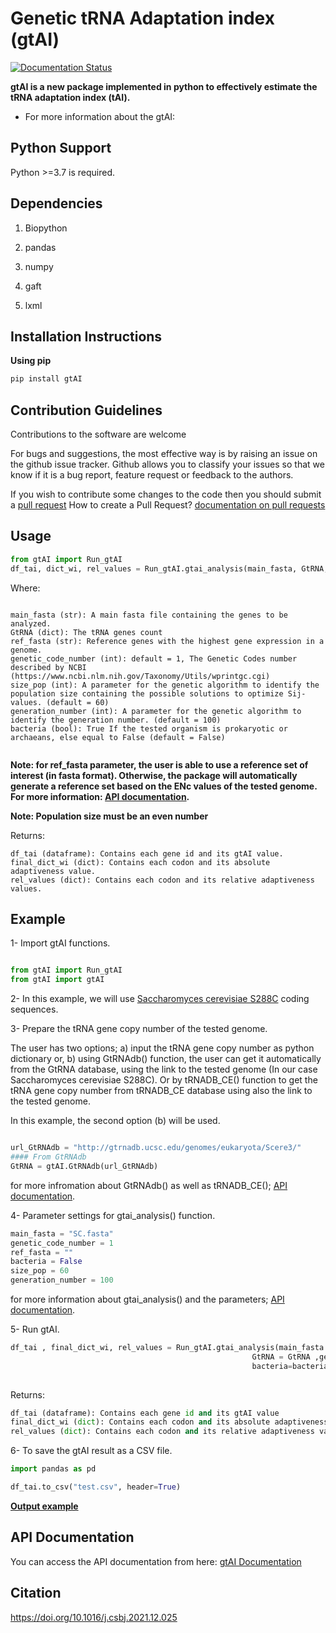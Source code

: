 # Genetic tRNA Adaptation index (gtAI)

[![Documentation Status](https://readthedocs.org/projects/gtai/badge/?version=latest)](https://gtai.readthedocs.io/en/latest/?badge=latest)

**gtAI is a new package implemented in python to effectively estimate the tRNA adaptation index (tAI).**

- For more information about the gtAI:

## Python Support

Python >=3.7 is required.

## Dependencies

1. Biopython

2. pandas

3. numpy

4. gaft

5. lxml 

## Installation Instructions

**Using pip**

```python
pip install gtAI
```

## Contribution Guidelines

Contributions to the software are welcome

For bugs and suggestions, the most effective way is by raising an issue on the github issue tracker. 
Github allows you to classify your issues so that we know if it is a bug report, feature request or feedback to the authors.

If you wish to contribute some changes to the code then you should submit a [pull request](https://github.com/AliYoussef96/gtAI/pulls)
How to create a Pull Request? [documentation on pull requests](https://help.github.com/en/articles/about-pull-requests)

## Usage

```python
from gtAI import Run_gtAI
df_tai, dict_wi, rel_values = Run_gtAI.gtai_analysis(main_fasta, GtRNA, genetic_code_number, size_pop, generation_number=50, ref_fasta= ref_fasta, bacteria=False)
```

Where:

```

main_fasta (str): A main fasta file containing the genes to be analyzed.
GtRNA (dict): The tRNA genes count
ref_fasta (str): Reference genes with the highest gene expression in a genome.
genetic_code_number (int): default = 1, The Genetic Codes number described by NCBI (https://www.ncbi.nlm.nih.gov/Taxonomy/Utils/wprintgc.cgi)
size_pop (int): A parameter for the genetic algorithm to identify the population size containing the possible solutions to optimize Sij-values. (default = 60)
generation_number (int): A parameter for the genetic algorithm to identify the generation number. (default = 100)
bacteria (bool): True If the tested organism is prokaryotic or archaeans, else equal to False (default = False)


```

**Note: for ref_fasta parameter, the user is able to use a reference set of interest (in fasta format). Otherwise, the package will automatically generate a reference set based on the ENc values of the tested genome. For more information: [API documentation](https://gtai.readthedocs.io/en/latest/?badge=latest).**


**Note: Population size must be an even number**

Returns:

```
df_tai (dataframe): Contains each gene id and its gtAI value.
final_dict_wi (dict): Contains each codon and its absolute adaptiveness value.
rel_values (dict): Contains each codon and its relative adaptiveness values.
```

## Example

1- Import gtAI functions.

```python

from gtAI import Run_gtAI
from gtAI import gtAI 
```

2- In this example, we will use [Saccharomyces cerevisiae S288C](https://www.ncbi.nlm.nih.gov/genome/browse/#!/eukaryotes/15/Saccharomyces%20cerevisiae%20S288c) coding sequences.

3- Prepare the tRNA gene copy number of the tested genome.

The user has two options;  a) input the tRNA gene copy number as python dictionary or, b) using GtRNAdb() function, the user can get it automatically from the GtRNA database, using the link to the tested genome (In our case Saccharomyces cerevisiae S288C). 
Or by tRNADB_CE() function to get the tRNA gene copy number from tRNADB_CE database using also the link to the tested genome. 

In this example, the second option (b) will be used.

```python

url_GtRNAdb = "http://gtrnadb.ucsc.edu/genomes/eukaryota/Scere3/"
#### From GtRNAdb
GtRNA = gtAI.GtRNAdb(url_GtRNAdb)

```

for more infromation about GtRNAdb() as well as tRNADB_CE(); [API documentation](https://gtai.readthedocs.io/en/latest/?badge=latest).

4- Parameter settings for gtai_analysis() function.

```python
main_fasta = "SC.fasta"
genetic_code_number = 1
ref_fasta = ""
bacteria = False
size_pop = 60
generation_number = 100

```

for more information about gtai_analysis() and the parameters; [API documentation](https://gtai.readthedocs.io/en/latest/?badge=latest).

5- Run gtAI.

```python
df_tai , final_dict_wi, rel_values = Run_gtAI.gtai_analysis(main_fasta = main_fasta,
                                                      GtRNA = GtRNA ,genetic_code_number = genetic_code_number, ref_fasta = ref_fasta,
                                                      bacteria=bacteria, size_pop=size_pop,generation_number=generation_number)
                                                      
```

Returns:

```python
df_tai (dataframe): Contains each gene id and its gtAI value 
final_dict_wi (dict): Contains each codon and its absolute adaptiveness value
rel_values (dict): Contains each codon and its relative adaptiveness values
```

6- To save the gtAI result as a CSV file.


```python
import pandas as pd

df_tai.to_csv("test.csv", header=True)
```

[**Output example**](https://github.com/AliYoussef96/gtAI/blob/master/Saccharomyces%20cerevisiae%20S288c.csv)

## API Documentation

You can access the API documentation from here: [gtAI Documentation](https://gtai.readthedocs.io/en/latest/?badge=latest)


## Citation

https://doi.org/10.1016/j.csbj.2021.12.025
